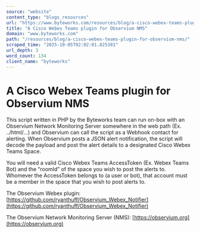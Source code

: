 ```yaml
---
source: "website"
content_type: "blogs_resources"
url: "https://www.byteworks.com/resources/blog/a-cisco-webex-teams-plugin-for-observium-nms/"
title: "A Cisco Webex Teams plugin for Observium NMS"
domain: "www.byteworks.com"
path: "/resources/blog/a-cisco-webex-teams-plugin-for-observium-nms/"
scraped_time: "2025-10-05T02:02:01.825381"
url_depth: 3
word_count: 134
client_name: "byteworks"
---
```


# A Cisco Webex Teams plugin for Observium NMS

This script written in PHP by the Byteworks team can run on-box with an Observium Network Monitoring Server somewhere in the web path (Ex. ../html/…) and Observium can call the script as a Webhook contact for alerting. When Observium posts a JSON alert notification, the script will decode the payload and post the alert details to a designated Cisco Webex Teams Space.

You will need a valid Cisco Webex Teams AccessToken (Ex. Webex Teams Bot) and the “roomId” of the space you wish to post the alerts to. Whomever the AccessToken belongs to (a user or bot), that account must be a member in the space that you wish to post alerts to.

The Observium Webex plugin: [https://github.com/ryanthuff/Observium_Webex_Notifier](https://github.com/ryanthuff/Observium_Webex_Notifier)

The Observium Network Monitoring Server (NMS): [https://observium.org](https://observium.org)